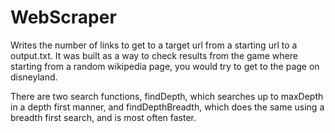# WebScraper
Writes the number of links to get to a target url from a starting url to a output.txt. It was built as a way to check results from the game where starting from a random wikipedia page, you would try to get to the page on disneyland.

There are two search functions, findDepth, which searches up to maxDepth in a depth first manner, and findDepthBreadth, which does the same using a breadth first search, and is most often faster.

